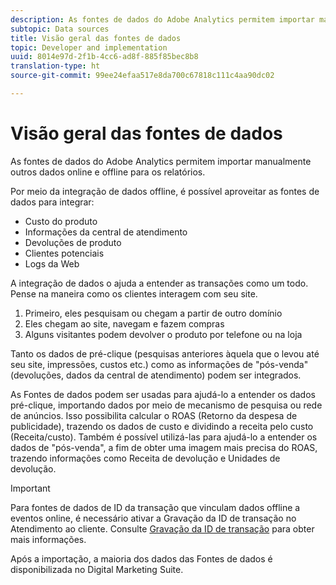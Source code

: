 ```yaml
---
description: As fontes de dados do Adobe Analytics permitem importar manualmente outros dados online e offline para os relatórios.
subtopic: Data sources
title: Visão geral das fontes de dados
topic: Developer and implementation
uuid: 8014e97d-2f1b-4cc6-ad8f-885f85bec8b8
translation-type: ht
source-git-commit: 99ee24efaa517e8da700c67818c111c4aa90dc02

---
```



# Visão geral das fontes de dados

As fontes de dados do Adobe Analytics permitem importar manualmente outros dados online e offline para os relatórios.

Por meio da integração de dados offline, é possível aproveitar as fontes de dados para integrar:

* Custo do produto
* Informações da central de atendimento
* Devoluções de produto
* Clientes potenciais
* Logs da Web

A integração de dados o ajuda a entender as transações como um todo. Pense na maneira como os clientes interagem com seu site.

1. Primeiro, eles pesquisam ou chegam a partir de outro domínio
1. Eles chegam ao site, navegam e fazem compras
1. Alguns visitantes podem devolver o produto por telefone ou na loja

Tanto os dados de pré-clique (pesquisas anteriores àquela que o levou até seu site, impressões, custos etc.) como as informações de &quot;pós-venda&quot; (devoluções, dados da central de atendimento) podem ser integrados.

As Fontes de dados podem ser usadas para ajudá-lo a entender os dados pré-clique, importando dados por meio de mecanismo de pesquisa ou rede de anúncios. Isso possibilita calcular o ROAS (Retorno da despesa de publicidade), trazendo os dados de custo e dividindo a receita pelo custo (Receita/custo). Também é possível utilizá-las para ajudá-lo a entender os dados de &quot;pós-venda&quot;, a fim de obter uma imagem mais precisa do ROAS, trazendo informações como Receita de devolução e Unidades de devolução.

>[!IMPORTANT]
>
>Para fontes de dados de ID da transação que vinculam dados offline a eventos online, é necessário ativar a Gravação da ID de transação no Atendimento ao cliente. Consulte [Gravação da ID de transação](/help/import/c-data-sources/datasrc-integrating-offline-data.md#section_30D6D47AEC0F4A36B87EBFE4C858F20C) para obter mais informações.

Após a importação, a maioria dos dados das Fontes de dados é disponibilizada no Digital Marketing Suite.
